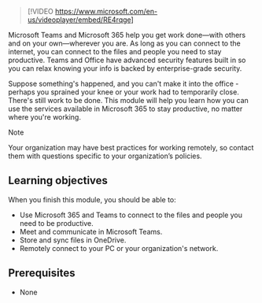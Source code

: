 > [!VIDEO https://www.microsoft.com/en-us/videoplayer/embed/RE4rqge]

Microsoft Teams and Microsoft 365 help you get work done—with others and on your own—wherever you are. As long as you can connect to the internet, you can connect to the files and people you need to stay productive. Teams and Office have advanced security features built in so you can relax knowing your info is backed by enterprise-grade security.

Suppose something's happened, and you can't make it into the office - perhaps you sprained your knee or your work had to temporarily close. There's still work to be done. This module will help you learn how you can use the services available in Microsoft 365 to stay productive, no matter where you're working.

> [!NOTE]
Your organization may have best practices for working remotely, so contact them with questions specific to your organization’s policies.

## Learning objectives

When you finish this module, you should be able to: 
  - Use Microsoft 365 and Teams to connect to the files and people you need to be productive.
  - Meet and communicate in Microsoft Teams.
  - Store and sync files in OneDrive.
  - Remotely connect to your PC or your organization's network.

## Prerequisites
- None